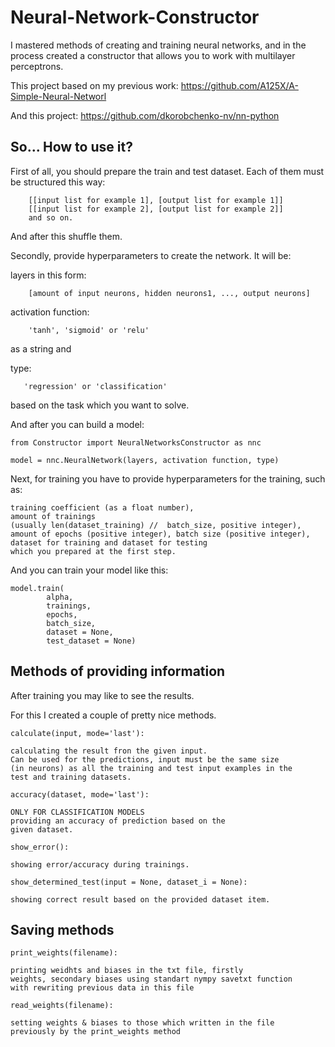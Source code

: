 # Neural-Network-Constructor
I mastered methods of creating and training neural networks, 
and in the process created a constructor that allows you to work
with multilayer perceptrons.

This project based on my previous work: https://github.com/A125X/A-Simple-Neural-Networl

And this project: https://github.com/dkorobchenko-nv/nn-python



## So... How to use it?


First of all, you should prepare the train and test dataset. 
Each of them must be structured this way:
```
    [[input list for example 1], [output list for example 1]]
    [[input list for example 2], [output list for example 2]]
    and so on.
```

And after this shuffle them.

Secondly, provide hyperparameters to create the network.
It will be:

layers in this form:
```
    [amount of input neurons, hidden neurons1, ..., output neurons]
```

activation function:
```
    'tanh', 'sigmoid' or 'relu'
```
as a string and

type:
```
   'regression' or 'classification'
```
based on the task which you want to solve.

And after you can build a model:

```
from Constructor import NeuralNetworksConstructor as nnc

model = nnc.NeuralNetwork(layers, activation function, type)
```

Next, for training you have to 
provide hyperparameters for the training, such as:

```
training coefficient (as a float number), 
amount of trainings 
(usually len(dataset_training) //  batch_size, positive integer), 
amount of epochs (positive integer), batch size (positive integer), 
dataset for training and dataset for testing 
which you prepared at the first step.
```
And you can train your model like this:

```
model.train(
        alpha, 
        trainings, 
        epochs, 
        batch_size, 
        dataset = None, 
        test_dataset = None)
```

## Methods of providing information

After training you may like to see the results. 

For this I created a couple of pretty nice methods.

```
calculate(input, mode='last'): 

calculating the result fron the given input. 
Can be used for the predictions, input must be the same size
(in neurons) as all the training and test input examples in the
test and training datasets.
```
```
accuracy(dataset, mode='last'):

ONLY FOR CLASSIFICATION MODELS 
providing an accuracy of prediction based on the
given dataset.
```
```
show_error(): 

showing error/accuracy during trainings.
```
```
show_determined_test(input = None, dataset_i = None):

showing correct result based on the provided dataset item.
```

## Saving methods

```
print_weights(filename):

printing weidhts and biases in the txt file, firstly 
weights, secondary biases using standart nympy savetxt function
with rewriting previous data in this file
```

```
read_weights(filename):

setting weights & biases to those which written in the file 
previously by the print_weights method
```